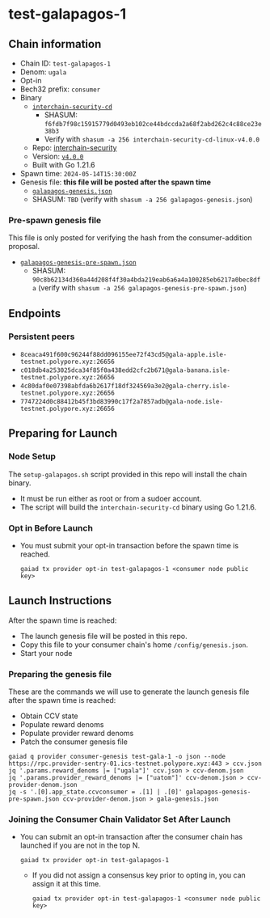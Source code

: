 # test-galapagos-1

## Chain information

* Chain ID: `test-galapagos-1`
* Denom: `ugala`
* Opt-in
* Bech32 prefix: `consumer`
* Binary
  * [`interchain-security-cd`](/isle/binaries/interchain-security-cd-linux-v4.0.0)
    * SHASUM: `f6fdb7f98c15915779d0493eb102ce44bdccda2a68f2abd262c4c88ce23e38b3`
    * Verify with `shasum -a 256 interchain-security-cd-linux-v4.0.0`
  * Repo: [interchain-security](https://github.com/cosmos/interchain-security/)
  * Version: [`v4.0.0`](https://github.com/cosmos/interchain-security/releases/tag/v4.0.0)
  * Built with Go 1.21.6
* Spawn time: `2024-05-14T15:30:00Z`
* Genesis file: **this file will be posted after the spawn time**
  * [`galapagos-genesis.json`](./galapagos-genesis.json)
  * SHASUM: `TBD` (verify with `shasum -a 256 galapagos-genesis.json`)

### Pre-spawn genesis file

This file is only posted for verifying the hash from the consumer-addition proposal.
* [`galapagos-genesis-pre-spawn.json`](./galapagos-genesis-pre-spawn.json)
  * SHASUM: `90c8b62134d360a44d208f4f30a4bda219eab6a6a4a100285eb6217a0bec8dfa` (verify with `shasum -a 256 galapagos-genesis-pre-spawn.json`)

## Endpoints

### Persistent peers

* `8ceaca491f600c96244f88dd096155ee72f43cd5@gala-apple.isle-testnet.polypore.xyz:26656`
* `c018db4a253025dca34f85f0a438edd2cfc2b671@gala-banana.isle-testnet.polypore.xyz:26656`
* `4c80daf0e07398abfda6b2617f18df324569a3e2@gala-cherry.isle-testnet.polypore.xyz:26656`
* `7747224d0c88412b45f3bd83990c17f2a7857adb@gala-node.isle-testnet.polypore.xyz:26656`

## Preparing for Launch

### Node Setup

The `setup-galapagos.sh` script provided in this repo will install the chain binary.
* It must be run either as root or from a sudoer account.
* The script will build the `interchain-security-cd` binary using Go 1.21.6.

### Opt in Before Launch

* You must submit your opt-in transaction before the spawn time is reached.
  ```
  gaiad tx provider opt-in test-galapagos-1 <consumer node public key>
  ```

## Launch Instructions

After the spawn time is reached:
  * The launch genesis file will be posted in this repo.
  * Copy this file to your consumer chain's home `/config/genesis.json`.
  * Start your node

### Preparing the genesis file

These are the commands we will use to generate the launch genesis file after the spawn time is reached:

* Obtain CCV state
* Populate reward denoms
* Populate provider reward denoms
* Patch the consumer genesis file
```
gaiad q provider consumer-genesis test-gala-1 -o json --node https://rpc.provider-sentry-01.ics-testnet.polypore.xyz:443 > ccv.json
jq '.params.reward_denoms |= ["ugala"]' ccv.json > ccv-denom.json
jq '.params.provider_reward_denoms |= ["uatom"]' ccv-denom.json > ccv-provider-denom.json
jq -s '.[0].app_state.ccvconsumer = .[1] | .[0]' galapagos-genesis-pre-spawn.json ccv-provider-denom.json > gala-genesis.json
```

### Joining the Consumer Chain Validator Set After Launch

* You can submit an opt-in transaction after the consumer chain has launched if you are not in the top N.
  ```
  gaiad tx provider opt-in test-galapagos-1
  ```
  * If you did not assign a consensus key prior to opting in, you can assign it at this time.
    ```
    gaiad tx provider opt-in test-galapagos-1 <consumer node public key>
    ```
